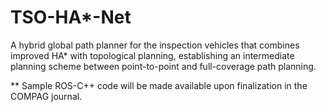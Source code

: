 # TSO-HA*-Net
A hybrid global path planner for the inspection vehicles that combines improved HA* with topological planning, establishing an intermediate planning scheme between point-to-point and full-coverage path planning.



** Sample ROS-C++ code will be made available upon finalization in the COMPAG journal.
